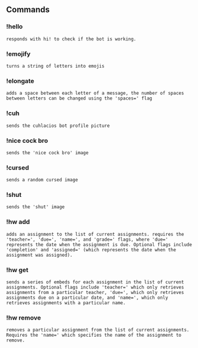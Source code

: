 ## Commands

### !hello

    responds with hi! to check if the bot is working.

### !emojify

    turns a string of letters into emojis

### !elongate

    adds a space between each letter of a message, the number of spaces between letters can be changed using the 'spaces=' flag

### !cuh

    sends the cuhlacios bot profile picture

### !nice cock bro

    sends the 'nice cock bro' image

### !cursed

    sends a random cursed image

### !shut

    sends the 'shut' image

### !hw add

    adds an assignment to the list of current assignments. requires the 'teacher=', 'due=', 'name=', and 'grade=' flags, where 'due=' represents the date when the assignment is due. Optional flags include 'completion' and 'assigned=' (which represents the date when the assignment was assigned).

### !hw get

    sends a series of embeds for each assignment in the list of current assignments. Optional flags include 'teacher=' which only retrieves assignments from a particular teacher, 'due=', which only retrieves assignments due on a particular date, and 'name=', which only retrieves assignments with a particular name.

### !hw remove

    removes a particular assignment from the list of current assignments. Requires the 'name=' which specifies the name of the assignment to remove.
